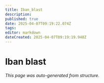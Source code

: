 ```yaml
---
title: Iban_blast
description: 
published: true
date: 2025-04-07T09:19:22.074Z
tags: 
editor: markdown
dateCreated: 2025-04-07T09:19:19.948Z
---
```


# Iban blast

*This page was auto-generated from structure.*